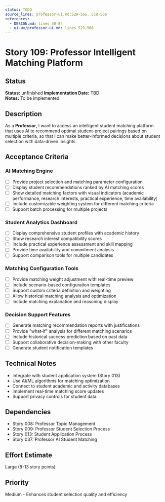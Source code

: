 ```yaml
---
status: TODO
source_lines: professor-ui.md:529-566, 558-566
references:
  - DESIGN.md: lines 50-84
  - ui-ux/professor-ui.md: lines 529-566
---
```

# Story 109: Professor Intelligent Matching Platform

## Status
**Status:** unfinished
**Implementation Date:** TBD  
**Notes:** To be implemented

## Description
As a **Professor**, I want to access an intelligent student matching platform that uses AI to recommend optimal student-project pairings based on multiple criteria, so that I can make better-informed decisions about student selection with data-driven insights.

## Acceptance Criteria

### AI Matching Engine
- [ ] Provide project selection and matching parameter configuration
- [ ] Display student recommendations ranked by AI matching scores
- [ ] Show detailed matching factors with visual indicators (academic performance, research interests, practical experience, time availability)
- [ ] Include customizable weighting system for different matching criteria
- [ ] Support batch processing for multiple projects

### Student Analytics Dashboard
- [ ] Display comprehensive student profiles with academic history
- [ ] Show research interest compatibility scores
- [ ] Include practical experience assessment and skill mapping
- [ ] Provide time availability and commitment analysis
- [ ] Support comparison tools for multiple candidates

### Matching Configuration Tools
- [ ] Provide matching weight adjustment with real-time preview
- [ ] Include scenario-based configuration templates
- [ ] Support custom criteria definition and weighting
- [ ] Allow historical matching analysis and optimization
- [ ] Include matching explanation and reasoning display

### Decision Support Features
- [ ] Generate matching recommendation reports with justifications
- [ ] Provide "what-if" analysis for different matching scenarios
- [ ] Include historical success prediction based on past data
- [ ] Support collaborative decision-making with other faculty
- [ ] Generate student notification templates

## Technical Notes
- Integrate with student application system (Story 013)
- Use AI/ML algorithms for matching optimization
- Connect to student academic and activity databases
- Implement real-time matching score updates
- Support privacy controls for student data

## Dependencies
- Story 008: Professor Topic Management
- Story 009: Professor Student Selection Process
- Story 013: Student Application Process
- Story 037: Professor AI Student Matching

## Effort Estimate
Large (8-13 story points)

## Priority
Medium - Enhances student selection quality and efficiency
